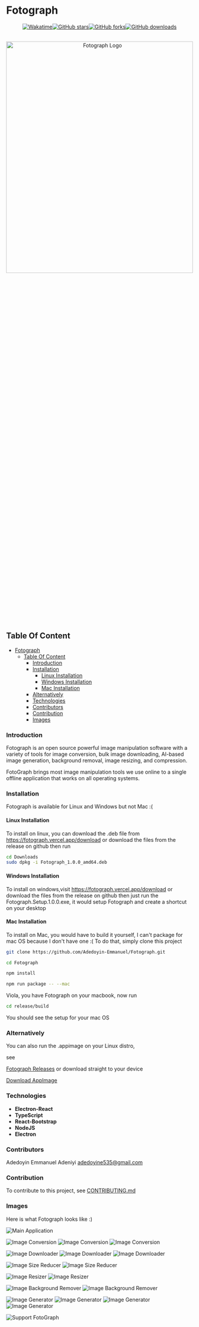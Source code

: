 # Fotograph

<div style="display: flex; justify-content: center;">
  <a href="https://wakatime.com/badge/user/1cf7c976-595a-4fc7-a7c4-324b43a74aca/project/fdcac2b3-e915-4cfc-9ae0-50c90249bfb3.svg"><img alt="Wakatime" src="https://wakatime.com/badge/user/1cf7c976-595a-4fc7-a7c4-324b43a74aca/project/fdcac2b3-e915-4cfc-9ae0-50c90249bfb3.svg"></a>
  <a href="https://github.com/adedoyin-emmanuel/fotograph/stargazers"><img alt="GitHub stars" src="https://img.shields.io/github/stars/adedoyin-emmanuel/fotograph.svg?style=social"></a>
  <a href="https://github.com/adedoyin-emmanuel/fotograph/network/members"><img alt="GitHub forks" src="https://img.shields.io/github/forks/adedoyin-emmanuel/fotograph.svg?style=social"></a>
  <a href="https://github.com/adedoyin-emmanuel/fotograph/releases"><img alt="GitHub downloads" src="https://img.shields.io/github/downloads/adedoyin-emmanuel/fotograph/total.svg"></a>
</div>

<br/>
<p align="center">
  <img src="/assets/logo-text-dark.png" alt="Fotograph Logo" style="max-width: 100%; width: 100%; height:40%;">
</p>

## Table Of Content

- [Fotograph](#fotograph)
  - [Table Of Content](#table-of-content)
    - [Introduction](#introduction)
    - [Installation](#installation)
      - [Linux Installation](#linux-installation)
      - [Windows Installation](#windows-installation)
      - [Mac Installation](#mac-installation)
    - [Alternatively](#alternatively)
    - [Technologies](#technologies)
    - [Contributors](#contributors)
    - [Contribution](#contribution)
    - [Images](#images)

### Introduction

Fotograph is an open source powerful image manipulation software with a variety of tools for image conversion, bulk image downloading, AI-based image generation, background removal, image resizing, and compression.

FotoGraph brings most image manipulation tools we use online to a single offline application that works on all operating systems.

### Installation

Fotograph is available for Linux and Windows but not Mac :(

#### Linux Installation

To install on linux, you can download the .deb file from
https://fotograph.vercel.app/download or download the files from the release on github
then run

```bash
cd Downloads
sudo dpkg -i Fotograph_1.0.0_amd64.deb
```

#### Windows Installation

To install on windows,visit https://fotograph.vercel.app/download or download the files from the release on github
then just run the Fotograph.Setup.1.0.0.exe, it would setup Fotograph and create a shortcut on your desktop

#### Mac Installation

To install on Mac, you would have to build it yourself, I can't package for mac OS because I don't have one :(
To do that, simply clone this project

```bash
git clone https://github.com/Adedoyin-Emmanuel/Fotograph.git

cd Fotograph

npm install

npm run package -- --mac

```

Viola, you have Fotograph on your macbook, now run

```bash
cd release/build
```

You should see the setup for your mac OS

### Alternatively

You can also run the .appimage on your Linux distro,

see

[Fotograph Releases](https://github.com/Adedoyin-Emmanuel/Fotograph/releases/)
or download straight to your device

[Download AppImage](https://github.com/Adedoyin-Emmanuel/FotoGraph/releases/tag/v0.1.0-alpha/Fotograph-1.0.0.AppImage)

### Technologies

- **Electron-React**
- **TypeScript**
- **React-Bootstrap**
- **NodeJS**
- **Electron**

### Contributors

Adedoyin Emmanuel Adeniyi <adedoyine535@gmail.com>

### Contribution

To contribute to this project, see [CONTRIBUTING.md](https://github.com/Adedoyin-Emmanuel/Fotograph/blob/main/CONTRIBUTING.md)

### Images

Here is what Fotograph looks like :)

![Main Application](/assets/screenshots/main-application.png)

![Image Conversion ](/assets/screenshots/image-converter.png)
![Image Conversion ](/assets/screenshots/image-converter-2.png)
![Image Conversion ](/assets/screenshots/image-converter-3.png)

![Image Downloader ](/assets/screenshots/image-downloader.png)
![Image Downloader ](/assets/screenshots/image-downloader-2.png)
![Image Downloader ](/assets/screenshots/image-downloader-3.png)

![Image Size Reducer ](/assets/screenshots/image-size-reducer.png)
![Image Size Reducer ](/assets/screenshots/image-size-reducer-2.png)

![Image Resizer ](/assets/screenshots/image-resizer.png)
![Image Resizer ](/assets/screenshots/image-resizer-2.png)

![Image Background Remover](/assets/screenshots/image-background-remover.png)
![Image Background Remover](/assets/screenshots/image-background-**remover**-2.png)

![Image Generator](/assets/screenshots/image-generator.png)
![Image Generator](/assets/screenshots/image-generator-2.png)
![Image Generator](/assets/screenshots/image-generator-3.png)
![Image Generator](/assets/screenshots/image-generator-4.png)

![Support FotoGraph ](/assets/screenshots/support-project.png)
